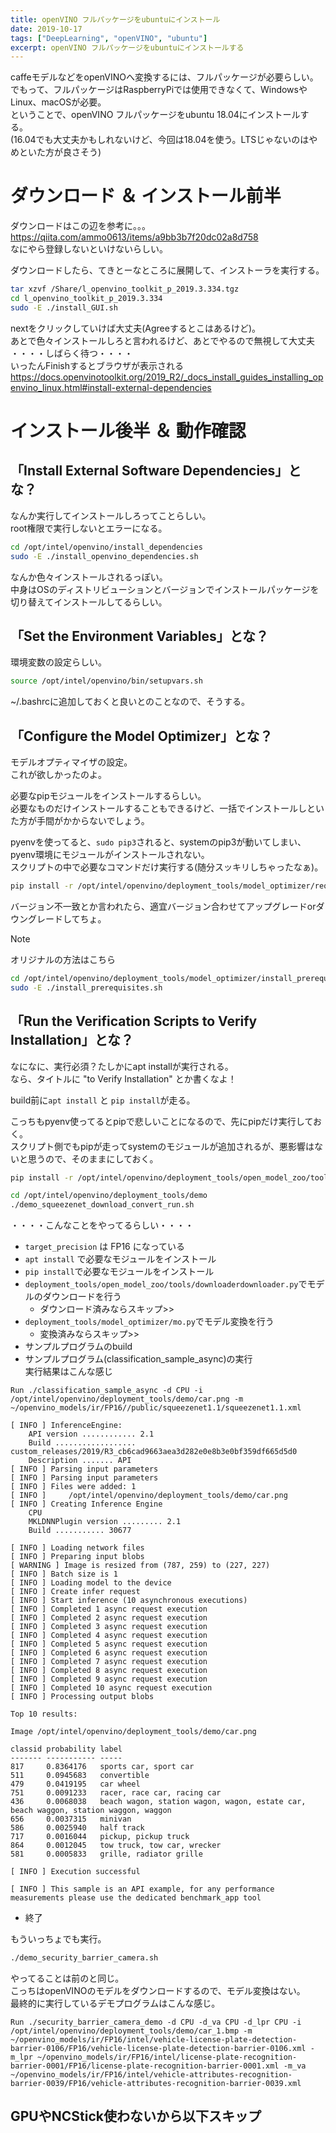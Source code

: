 ```yaml
---
title: openVINO フルパッケージをubuntuにインストール
date: 2019-10-17
tags: ["DeepLearning", "openVINO", "ubuntu"]
excerpt: openVINO フルパッケージをubuntuにインストールする
---
```


caffeモデルなどをopenVINOへ変換するには、フルパッケージが必要らしい。  
でもって、フルパッケージはRaspberryPiでは使用できなくて、WindowsやLinux、macOSが必要。  
ということで、openVINO フルパッケージをubuntu 18.04にインストールする。   
(16.04でも大丈夫かもしれないけど、今回は18.04を使う。LTSじゃないのはやめといた方が良さそう)  

# ダウンロード ＆ インストール前半

ダウンロードはこの辺を参考に。。。  
<https://qiita.com/ammo0613/items/a9bb3b7f20dc02a8d758>  
なにやら登録しないといけないらしい。  

ダウンロードしたら、てきとーなところに展開して、インストーラを実行する。  

```bash
tar xzvf /Share/l_openvino_toolkit_p_2019.3.334.tgz 
cd l_openvino_toolkit_p_2019.3.334
sudo -E ./install_GUI.sh 
```

nextをクリックしていけば大丈夫(Agreeするとこはあるけど)。  
あとで色々インストールしろと言われるけど、あとでやるので無視して大丈夫  
・・・・しばらく待つ・・・・  
いったんFinishするとブラウザが表示される  
<https://docs.openvinotoolkit.org/2019_R2/_docs_install_guides_installing_openvino_linux.html#install-external-dependencies>

# インストール後半 ＆ 動作確認

## 「Install External Software Dependencies」とな？

なんか実行してインストールしろってことらしい。  
root権限で実行しないとエラーになる。  


```bash
cd /opt/intel/openvino/install_dependencies
sudo -E ./install_openvino_dependencies.sh
```

なんか色々インストールされるっぽい。  
中身はOSのディストリビューションとバージョンでインストールパッケージを切り替えてインストールしてるらしい。  


## 「Set the Environment Variables」とな？

環境変数の設定らしい。

```bash
source /opt/intel/openvino/bin/setupvars.sh
```

~/.bashrcに追加しておくと良いとのことなので、そうする。

## 「Configure the Model Optimizer」とな？

モデルオプティマイザの設定。  
これが欲しかったのよ。  

必要なpipモジュールをインストールするらしい。  
必要なものだけインストールすることもできるけど、一括でインストールしといた方が手間がかからないでしょう。  

pyenvを使ってると、`sudo pip3`されると、systemのpip3が動いてしまい、pyenv環境にモジュールがインストールされない。  
スクリプトの中で必要なコマンドだけ実行する(随分スッキリしちゃったなぁ)。

```bash
pip install -r /opt/intel/openvino/deployment_tools/model_optimizer/requirements.txt
```

バージョン不一致とか言われたら、適宜バージョン合わせてアップグレードorダウングレードしてちょ。  

> [!NOTE]
> オリジナルの方法はこちら
> ```bash
> cd /opt/intel/openvino/deployment_tools/model_optimizer/install_prerequisites
> sudo -E ./install_prerequisites.sh
> ```

## 「Run the Verification Scripts to Verify Installation」とな？

なになに、実行必須？たしかにapt installが実行される。  
なら、タイトルに "to Verify Installation" とか書くなよ！  

build前に``apt install`` と ``pip install``が走る。

こっちもpyenv使ってるとpipで悲しいことになるので、先にpipだけ実行しておく。  
スクリプト側でもpipが走ってsystemのモジュールが追加されるが、悪影響はないと思うので、そのままにしておく。  

```bash
pip install -r /opt/intel/openvino/deployment_tools/open_model_zoo/tools/downloader/requirements.in 
```

```bash
cd /opt/intel/openvino/deployment_tools/demo
./demo_squeezenet_download_convert_run.sh
```

・・・・こんなことをやってるらしい・・・・

- ``target_precision`` は FP16 になっている
- ``apt install`` で必要なモジュールをインストール
- ``pip install``で必要なモジュールをインストール
- ``deployment_tools/open_model_zoo/tools/downloaderdownloader.py``でモデルのダウンロードを行う
    - ダウンロード済みならスキップ>>
- ``deployment_tools/model_optimizer/mo.py``でモデル変換を行う
    - 変換済みならスキップ>>
- サンプルプログラムのbuild
- サンプルプログラム(classification_sample_async)の実行  
    実行結果はこんな感じ  

```
Run ./classification_sample_async -d CPU -i /opt/intel/openvino/deployment_tools/demo/car.png -m ~/openvino_models/ir/FP16//public/squeezenet1.1/squeezenet1.1.xml 

[ INFO ] InferenceEngine: 
	API version ............ 2.1
	Build .................. custom_releases/2019/R3_cb6cad9663aea3d282e0e8b3e0bf359df665d5d0
	Description ....... API
[ INFO ] Parsing input parameters
[ INFO ] Parsing input parameters
[ INFO ] Files were added: 1
[ INFO ]     /opt/intel/openvino/deployment_tools/demo/car.png
[ INFO ] Creating Inference Engine
	CPU
	MKLDNNPlugin version ......... 2.1
	Build ........... 30677

[ INFO ] Loading network files
[ INFO ] Preparing input blobs
[ WARNING ] Image is resized from (787, 259) to (227, 227)
[ INFO ] Batch size is 1
[ INFO ] Loading model to the device
[ INFO ] Create infer request
[ INFO ] Start inference (10 asynchronous executions)
[ INFO ] Completed 1 async request execution
[ INFO ] Completed 2 async request execution
[ INFO ] Completed 3 async request execution
[ INFO ] Completed 4 async request execution
[ INFO ] Completed 5 async request execution
[ INFO ] Completed 6 async request execution
[ INFO ] Completed 7 async request execution
[ INFO ] Completed 8 async request execution
[ INFO ] Completed 9 async request execution
[ INFO ] Completed 10 async request execution
[ INFO ] Processing output blobs

Top 10 results:

Image /opt/intel/openvino/deployment_tools/demo/car.png

classid probability label
------- ----------- -----
817     0.8364176   sports car, sport car
511     0.0945683   convertible
479     0.0419195   car wheel
751     0.0091233   racer, race car, racing car
436     0.0068038   beach wagon, station wagon, wagon, estate car, beach waggon, station waggon, waggon
656     0.0037315   minivan
586     0.0025940   half track
717     0.0016044   pickup, pickup truck
864     0.0012045   tow truck, tow car, wrecker
581     0.0005833   grille, radiator grille

[ INFO ] Execution successful

[ INFO ] This sample is an API example, for any performance measurements please use the dedicated benchmark_app tool
```

- 終了


もういっちょでも実行。  

```bash
./demo_security_barrier_camera.sh
```

やってることは前のと同じ。  
こっちはopenVINOのモデルをダウンロードするので、モデル変換はない。  
最終的に実行しているデモプログラムはこんな感じ。  

```
Run ./security_barrier_camera_demo -d CPU -d_va CPU -d_lpr CPU -i /opt/intel/openvino/deployment_tools/demo/car_1.bmp -m ~/openvino_models/ir/FP16/intel/vehicle-license-plate-detection-barrier-0106/FP16/vehicle-license-plate-detection-barrier-0106.xml -m_lpr ~/openvino_models/ir/FP16/intel/license-plate-recognition-barrier-0001/FP16/license-plate-recognition-barrier-0001.xml -m_va ~/openvino_models/ir/FP16/intel/vehicle-attributes-recognition-barrier-0039/FP16/vehicle-attributes-recognition-barrier-0039.xml 
```




## GPUやNCStick使わないから以下スキップ

<!--
## 「Run a Sample Application」

NCStickなどVPUベースの環境で実行するにはFP16モデルが必要
デフォルトはFP32

FP16: 16bit浮動小数点
FP32: 32bit浮動小数点
====
mkdir ~/squeezenet1.1_FP16
cd ~/squeezenet1.1_FP16
python3 /opt/intel/openvino/deployment_tools/model_optimizer/mo.py --input_model ~/openvino_models/models/FP32/classification/squeezenet/1.1/caffe/squeezenet1.1.caffemodel --data_type FP16 --output_dir .

====




./classification_sample_async -i /opt/intel/openvino/deployment_tools/demo/car.png -m ~/squeezenet1.1_FP16/squeezenet1.1.xml -d CPU
-->
